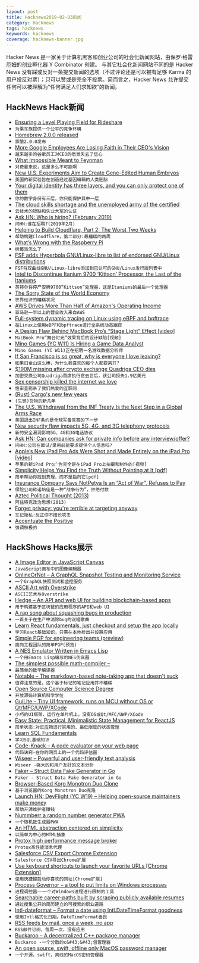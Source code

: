 ```yaml
---
layout: post
title: Hacknews2019-02-03新闻
category: Hacknews
tags: hacknews
keywords: hacknews
coverage: hacknews-banner.jpg
---
```


Hacker News 是一家关于计算机黑客和创业公司的社会化新闻网站，由保罗·格雷厄姆的创业孵化器 Y Combinator 创建。
与其它社会化新闻网站不同的是 Hacker News 没有踩或反对一条提交新闻的选项（不过评论还是可以被有足够 Karma 的用户投反对票）；只可以赞或是完全不投票。简而言之，Hacker News 允许提交任何可以被理解为“任何满足人们求知欲”的新闻。

## HackNews Hack新闻


- [Ensuring a Level Playing Field for Rideshare](https://blog.lyft.com/posts/2019/1/30/ensuring-a-level-playing-field-for-rideshare)
- `为乘车族提供一个公平的竞争环境`
- [Homebrew 2.0.0 released](https://brew.sh/2019/02/02/homebrew-2.0.0/)
- `家酿2.0.0发布`
- [More Google Employees Are Losing Faith in Their CEO&#39;s Vision](https://www.bloomberg.com/news/articles/2019-02-01/google-talent-advantage-erodes-as-more-workers-doubt-ceo-vision)
- `越来越多的谷歌员工对CEO的愿景失去了信心`
- [What Impossible Meant to Feynman](http://nautil.us/issue/68/context/what-impossible-meant-to-feynman)
- `对费曼来说，这是多么不可能啊`
- [New U.S. Experiments Aim to Create Gene-Edited Human Embryos](https://www.npr.org/sections/health-shots/2019/02/01/689623550/new-u-s-experiments-aim-to-create-gene-edited-human-embryos)
- `美国的新实验旨在创造经过基因编辑的人类胚胎`
- [Your digital identity has three layers, and you can only protect one of them](https://qz.com/1525661/your-digital-identity-has-three-layers-and-you-can-only-protect-one-of-them/)
- `你的数字身份有三层，你只能保护其中一层`
- [The cloud skills shortage and the unemployed army of the certified](https://itnext.io/the-cloud-skills-shortage-and-the-unemployed-army-of-the-certified-bd405784cef1)
- `云技术的短缺和失业大军的认证`
- [Ask HN: Who is hiring? (February 2019)](item?id=19055166)
- `问HN:谁在招聘?(2019年2月)`
- [Helping to Build Cloudflare, Part 2: The Worst Two Weeks](https://blog.cloudflare.com/helping-to-build-cloudflare-part-2/)
- `帮助构建Cloudflare，第二部分:最糟糕的两周`
- [What’s Wrong with the Raspberry Pi](https://ownyourbits.com/2019/02/02/whats-wrong-with-the-raspberry-pi/)
- `树莓派怎么了`
- [FSF adds Hyperbola GNU/Linux-libre to list of endorsed GNU/Linux distributions](https://www.fsf.org/news/fsf-adds-hyperbola-gnu-linux-libre-to-list-of-endorsed-gnu-linux-distributions)
- `FSF将双曲线GNU/Linux-libre添加到已认可的GNU/Linux发行版列表中`
- [Intel to Discontinue Itanium 9700 ‘Kittson’ Processor, the Last of the Itaniums](https://www.anandtech.com/show/13924/intel-to-discontinue-itanium-9700-kittson-processor-the-last-itaniums)
- `英特尔将停产安腾9700“Kittson”处理器，这是Itaniums的最后一个处理器`
- [The Sorry State of the World Economy](https://www.project-syndicate.org/commentary/global-economic-prospects-bleak-in-2019-by-kaushik-basu-2019-01)
- `世界经济的糟糕状况`
- [AWS Drives More Than Half of Amazon&#39;s Operating Income](https://www.lightreading.com/enterprise-cloud/infrastructure-and-platform/aws-drives-more-than-half-of-amazons-operating-income/d/d-id/749196)
- `亚马逊一半以上的营业收入来自AWS`
- [Full-system dynamic tracing on Linux using eBPF and bpftrace](https://www.joyfulbikeshedding.com/blog/2019-01-31-full-system-dynamic-tracing-on-linux-using-ebpf-and-bpftrace.html)
- `在Linux上使用eBPF和bpftrace进行全系统动态跟踪`
- [A Design Flaw Behind MacBook Pro’s “Stage Light” Effect [video]](https://www.youtube.com/watch?v=iLALpD004Gk)
- `MacBook Pro“舞台灯光”效果背后的设计缺陷[视频]`
- [Mino Games (YC W11) Is Hiring a Game Data Analyst](https://mino-games.workable.com/j/690243A755)
- `Mino Games (YC W11)正在招聘一名游戏数据分析师`
- [If San Francisco is so great, why is everyone I love leaving?](https://sf.curbed.com/2019/1/30/18196549/san-francisco-everyone-leaving-first-person-migration-california)
- `如果旧金山这么棒，为什么我喜欢的每个人都要离开?`
- [$190M missing after crypto exchange Quadriga CEO dies](https://www.theglobeandmail.com/business/streetwise/article-quadriga-cant-access-190-million-following-ceos-death-court/)
- `加密交换公司Quadriga首席执行官去世后，该公司损失1.9亿美元`
- [Sex censorship killed the internet we love](https://www.engadget.com/2019/01/31/sex-censorship-killed-internet-fosta-sesta/)
- `性审查扼杀了我们热爱的互联网`
- [(Rust) Cargo&#39;s new few years](https://www.ncameron.org/blog/cargos-next-few-years/)
- `(生锈)货物的新几年`
- [The U.S. Withdrawal from the INF Treaty Is the Next Step in a Global Arms Race](https://worldview.stratfor.com/article/us-withdrawal-inf-treaty-russia-global-arms-race-missiles)
- `美国退出INF条约是全球军备竞赛的下一步`
- [New security flaw impacts 5G, 4G, and 3G telephony protocols](https://www.zdnet.com/article/new-security-flaw-impacts-5g-4g-and-3g-telephony-protocols/)
- `新的安全漏洞影响5G、4G和3G电话协议`
- [Ask HN: Can companies ask for private info before any interview/offer?](item?id=19062963)
- `问HN:公司在面试/录用前能要求提供个人信息吗?`
- [Apple’s New iPad Pro Ads Were Shot and Made Entirely on the iPad Pro [video]](https://petapixel.com/2019/01/29/apples-new-ipad-pro-ads-were-shot-and-made-entirely-on-the-ipad-pro/)
- `苹果的新iPad Pro广告完全是在iPad Pro上拍摄和制作的[视频]`
- [Simplicity Helps You Find the Truth Without Pointing at It [pdf]](https://pdfs.semanticscholar.org/fd67/17201c9855615795729e29b5821bb037c775.pdf)
- `简单帮助你找到真理，而不是指向它[pdf]`
- [Insurance Company Says NotPetya Is an “Act of War”, Refuses to Pay](https://ridethelightning.senseient.com/2019/01/insurance-company-says-notpetya-is-an-act-of-war-refuses-to-pay.html)
- `保险公司称诺培佳是一种“战争行为”，拒绝付款`
- [Aztec Political Thought (2013)](http://abandonedfootnotes.blogspot.com/2013/11/aztec-political-thought.html)
- `阿兹特克政治思想(2013)`
- [Forget privacy: you&#39;re terrible at targeting anyway](https://apenwarr.ca/log/20190201)
- `忘记隐私:反正你不擅长攻击`
- [Accentuate the Positive](https://www.nybooks.com/articles/2019/02/07/pinker-rosling-progress-accentuate-positive/)
- `强调积极的`


## HackShows Hacks展示

- [ A Image Editor in JavaScript Canvas](https://github.com/victorqribeiro/photoEditor)
- `JavaScript画布中的图像编辑器`
- [ OnlineOrNot – A GraphQL Snapshot Testing and Monitoring Service](https://onlineornot.com)
- `一个GraphQL快照测试和监控服务`
- [ ASCII Art with Overstrike](https://github.com/hughpyle/ASR33/blob/master/asciiart/README.md)
- `ASCII艺术与Overstrike`
- [ Hedge – An API and web UI for building blockchain-based apps](https://usehedge.com/)
- `用于构建基于区块链的应用程序的API和web UI`
- [ A rap song about squashing bugs in production](https://news.ycombinator.com/item?id=19047589)
- `一首关于在生产中消除bug的说唱歌曲`
- [ Learn React fundamentals, just checkout and setup the app locally](https://github.com/tyroprogrammer/learn-react-app)
- `学习React基础知识，只需在本地检出并设置应用`
- [ Simple PGP for engineering teams (preview)](https://www.fluidkeys.com/blog/preview-simple-pgp-for-engineering-teams/)
- `面向工程团队的简单PGP(预览)`
- [ A NES Emulator Written in Emacs Lisp](https://github.com/gongo/emacs-nes)
- `一个用Emacs Lisp编写的NES仿真器`
- [ The simplest possible math-compiler –](https://github.com/skx/math-compiler/)
- `最简单的数学编译器`
- [ Notable – The markdown-based note-taking app that doesn&#39;t suck](https://github.com/fabiospampinato/notable#readme)
- `值得注意的是，这个基于标记的笔记应用并不糟糕`
- [ Open Source Computer Science Degree](https://github.com/ForrestKnight/open-source-cs)
- `开放源码计算机科学学位`
- [ GuiLite – Tiny UI framework, runs on MCU without OS or Qt/MFC/UWP/XCode](https://github.com/idea4good/GuiLite)
- `小巧的UI框架，运行在单片机上，没有OS或Qt/MFC/UWP/XCode`
- [ Easy State: Practical, Minimalistic State Management for ReactJS](https://github.com/solkimicreb/react-easy-state)
- `简单状态:对反应物进行实用的、最低限度的状态管理`
- [ Learn SQL Fundamentals](https://news.ycombinator.com/item?id=19052955)
- `学习SQL基础知识`
- [ Code-Knack – A code evaluator on your web page](https://github.com/lyricat/code-knack)
- `代码诀窍-在你的网页上的一个代码评估器`
- [ Wiseer – Powerful and user-friendly text analysis](https://wiseer.io/)
- `Wiseer -强大的和用户友好的文本分析`
- [ Faker – Struct Data Fake Generator in Go](https://github.com/bxcodec/faker)
- `Faker - Struct Data Fake Generator in Go`
- [ Browser-Based Korg Monotron Duo Clone](https://elas7.github.io/monotron/)
- `基于浏览器的Korg Monotron Duo克隆`
- [Launch HN: DevFlight (YC W19) – Helping open-source maintainers make money](https://news.ycombinator.com/item?id=19037467)
- `帮助开源维护者赚钱`
- [ Nummberr a random number generator PWA](https://nummberr.com)
- `一个随机数生成器PWA`
- [ An HTML abstraction centered on simplicity](https://github.com/ntrupin/linescript)
- `以简单为中心的HTML抽象`
- [ Protox high performance message broker](https://github.com/mitghi/protox)
- `Protox高性能消息代理`
- [ Salesforce CSV Export Chrome Extension](https://chrome.google.com/webstore/detail/salesforce-export-by-data/okocadbiphjjjmdeopakmbdambldcfeb)
- `Salesforce CSV导出Chrome扩展`
- [ Use keyboard shortcuts to launch your favorite URLs [Chrome Extension]](https://github.com/ShrinathRaje/rapid-links)
- `使用快捷键启动你喜欢的网址[Chrome扩展]`
- [ Process Governor – a tool to put limits on Windows processes](https://github.com/lowleveldesign/process-governor)
- `进程调控器——一个对Windows进程进行限制的工具`
- [ Searchable career-paths built by scraping publicly available resumes](http://www.careercomposer.net)
- `通过搜集公开的简历建立的可搜索的职业道路`
- [ Intl-dateformat – Format a date using Intl.DateTimeFormat goodness](https://github.com/zapier/intl-dateformat)
- `使用Intl格式化日期。DateTimeFormat善良`
- [ RSS feeds by mail, once a week, no app](https://feedlivery.com/)
- `RSS邮件订阅，每周一次，没有应用`
- [ Buckaroo – A decentralized C&#43;&#43; package manager](https://github.com/LoopPerfect/buckaroo)
- `Buckaroo -一个分散的c&#43;&#43;包管理器`
- [ An open source, swift, offline only MacOS password manager](https://github.com/swlkr/allyourpasswords)
- `一个开源，swift，离线的MacOS密码管理器`


